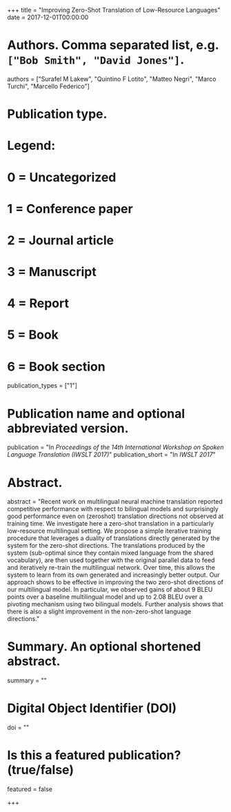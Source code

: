 +++
title = "Improving Zero-Shot Translation of Low-Resource Languages"
date = 2017-12-01T00:00:00

# Authors. Comma separated list, e.g. `["Bob Smith", "David Jones"]`.
authors = ["Surafel M Lakew", "Quintino F Lotito", "Matteo Negri", "Marco Turchi", "Marcello Federico"]

# Publication type.
# Legend:
# 0 = Uncategorized
# 1 = Conference paper
# 2 = Journal article
# 3 = Manuscript
# 4 = Report
# 5 = Book
# 6 = Book section
publication_types = ["1"]

# Publication name and optional abbreviated version.
publication = "In *Proceedings of the 14th International Workshop on Spoken Language Translation (IWSLT 2017)*"
publication_short = "In *IWSLT 2017*"

# Abstract.
abstract = "Recent work on multilingual neural machine translation reported competitive performance with respect to bilingual models and surprisingly good performance even on (zeroshot) translation directions not observed at training time. We investigate here a zero-shot translation in a particularly low-resource multilingual setting. We propose a simple iterative training procedure that leverages a duality of translations directly generated by the system for the zero-shot directions. The translations produced by the system (sub-optimal since they contain mixed language from the shared vocabulary), are then used together with the original parallel data to feed and iteratively re-train the multilingual network. Over time, this allows the system to learn from its own generated and increasingly better output. Our approach shows to be effective in improving the two zero-shot directions of our multilingual model. In particular, we observed gains of about 9 BLEU points over a baseline multilingual model and up to 2.08 BLEU over a pivoting mechanism using two bilingual models. Further analysis shows that there is also a slight improvement in the non-zero-shot language directions."

# Summary. An optional shortened abstract.
summary = ""

# Digital Object Identifier (DOI)
doi = ""

# Is this a featured publication? (true/false)
featured = false


+++
